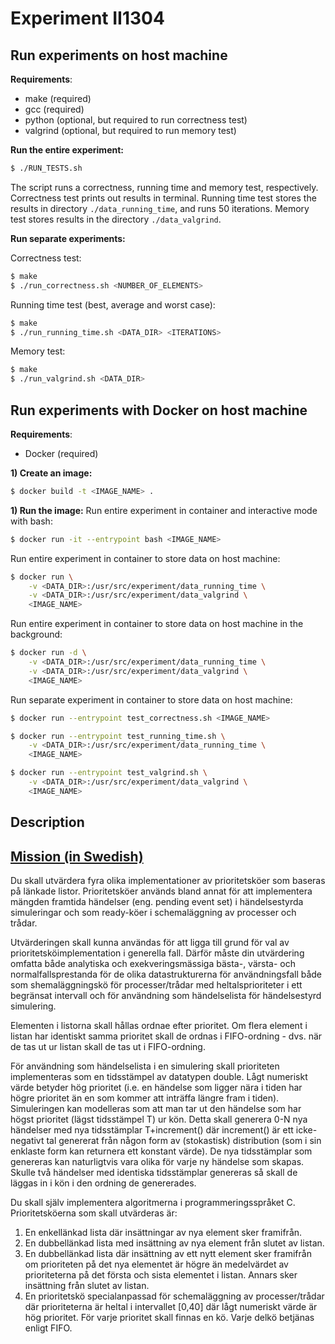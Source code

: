 # Experiment II1304
## Run experiments on host machine
__Requirements__:
 - make (required)
 - gcc (required)
 - python (optional, but required to run correctness test)
 - valgrind (optional, but required to run memory test)

__Run the entire experiment:__
```bash
$ ./RUN_TESTS.sh
```
The script runs a correctness, running time and memory test, respectively.
Correctness test prints out results in terminal.
Running time test stores the results in directory `./data_running_time`, and runs 50 iterations.
Memory test stores results in the directory `./data_valgrind`.

__Run separate experiments:__

Correctness test:
```bash
$ make
$ ./run_correctness.sh <NUMBER_OF_ELEMENTS>
```

Running time test (best, average and worst case):
```bash
$ make
$ ./run_running_time.sh <DATA_DIR> <ITERATIONS>
```

Memory test:
```bash
$ make
$ ./run_valgrind.sh <DATA_DIR>
```
## Run experiments with Docker on host machine
__Requirements__:
 - Docker (required)
 
__1) Create an image:__
```bash
$ docker build -t <IMAGE_NAME> .
```
__1) Run the image:__
Run entire experiment in container and interactive mode with bash:
```bash
$ docker run -it --entrypoint bash <IMAGE_NAME>
```
Run entire experiment in container to store data on host machine:
```bash
$ docker run \
    -v <DATA_DIR>:/usr/src/experiment/data_running_time \
    -v <DATA_DIR>:/usr/src/experiment/data_valgrind \
    <IMAGE_NAME>
```
Run entire experiment in container to store data on host machine in the background:
```bash
$ docker run -d \
    -v <DATA_DIR>:/usr/src/experiment/data_running_time \
    -v <DATA_DIR>:/usr/src/experiment/data_valgrind \
    <IMAGE_NAME>
```
Run separate experiment in container to store data on host machine:
```bash
$ docker run --entrypoint test_correctness.sh <IMAGE_NAME>
```
```bash
$ docker run --entrypoint test_running_time.sh \
    -v <DATA_DIR>:/usr/src/experiment/data_running_time \
    <IMAGE_NAME>
```
```bash
$ docker run --entrypoint test_valgrind.sh \
    -v <DATA_DIR>:/usr/src/experiment/data_valgrind \
    <IMAGE_NAME>
```

## Description

## [Mission (in Swedish)](https://www.kth.se/social/course/II1304/page/uppgift-lasaret-1516/)
Du skall utvärdera fyra olika implementationer av prioritetsköer som baseras på länkade listor. Prioritetsköer används bland annat för att implementera mängden framtida händelser (eng. pending event set) i händelsestyrda simuleringar och som ready-köer i schemaläggning av processer och trådar.

Utvärderingen skall kunna användas för att ligga till grund för val av prioritetsköimplementation i generella fall. Därför måste din utvärdering omfatta både analytiska och exekveringsmässiga bästa-, värsta- och normalfallsprestanda för de olika datastrukturerna för användningsfall både som shemaläggningskö för processer/trådar med heltalsprioriteter i ett begränsat intervall och för användning som händelselista för händelsestyrd simulering. 

Elementen i listorna skall hållas ordnae efter prioritet. Om flera element i listan har identiskt samma prioritet skall de ordnas i FIFO-ordning - dvs. när de tas ut ur listan skall de tas ut i FIFO-ordning.

För användning som händelselista i en simulering skall prioriteten implementeras som en tidsstämpel av datatypen double. Lågt numeriskt värde betyder hög prioritet (i.e. en händelse som ligger nära i tiden har högre prioritet än en som kommer att inträffa längre fram i tiden). Simuleringen kan modelleras som att man tar ut den händelse som har högst prioritet (lägst tidsstämpel T) ur kön. Detta skall generera 0-N nya händelser med nya tidsstämplar T+increment() där increment() är ett icke-negativt tal genererat från någon form av (stokastisk) distribution (som i sin enklaste form kan returnera ett konstant värde). De nya tidsstämplar som genereras kan naturligtvis vara olika för varje ny händelse som skapas. Skulle två händelser med identiska tidsstämplar genereras så skall de läggas in i kön i den ordning de genererades.

Du skall själv implementera algoritmerna i programmeringsspråket C.
Prioritetsköerna som skall utvärderas är:

1. En enkellänkad lista där insättningar av nya element sker framifrån.
2. En dubbellänkad lista med insättning av nya element från slutet av listan.
3. En dubbellänkad lista där insättning av ett nytt element sker framifrån om prioriteten på det nya elementet är högre än medelvärdet av prioriteterna på det första och sista elementet i listan. Annars sker insättning från slutet av listan.
4. En prioritetskö specialanpassad för schemaläggning av processer/trådar där prioriteterna är heltal i intervallet [0,40] där lågt numeriskt värde är hög prioritet. För varje prioritet skall finnas en kö. Varje delkö betjänas enligt FIFO. 

